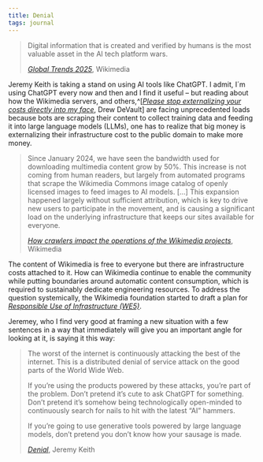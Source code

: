 ```yaml
---
title: Denial
tags: journal
---
```

> Digital information that is created and verified by humans is the most valuable asset in the AI tech platform wars. 
> <footer><a href="https://diff.wikimedia.org/2025/03/04/global-trends-2025/"><cite>Global Trends 2025</cite></a>, Wikimedia</footer>

Jeremy Keith is taking a stand on using AI tools like ChatGPT. I admit, I´m using ChatGPT every now and then and I find it useful – but reading about how the Wikimedia servers, and others,^[[<cite>Please stop externalizing your costs directly into my face</cite>](https://drewdevault.com/2025/03/17/2025-03-17-Stop-externalizing-your-costs-on-me.html), Drew DeVault] are facing unprecedented loads because bots are scraping their content to collect training data and feeding it into large language models (LLMs), one has to realize that big money is externalizing their infrastructure cost to the public domain to make more money.

> Since January 2024, we have seen the bandwidth used for downloading multimedia content grow by 50%. This increase is not coming from human readers, but largely from automated programs that scrape the Wikimedia Commons image catalog of openly licensed images to feed images to AI models. […] This expansion happened largely without sufficient attribution, which is key to drive new users to participate in the movement, and is causing a significant load on the underlying infrastructure that keeps our sites available for everyone. 
> <footer><a href="https://diff.wikimedia.org/2025/04/01/how-crawlers-impact-the-operations-of-the-wikimedia-projects/"><cite> How crawlers impact the operations of the Wikimedia projects</cite></a>, Wikimedia</footer>

The content of Wikimedia is free to everyone but there are infrastructure costs attached to it. How can Wikimedia continue to enable the community while putting boundaries around automatic content consumption, which is required to sustainably dedicate engineering resources. To address the question systemically, the Wikimedia foundation started to draft a plan for [<cite>Responsible Use of Infrastructure (WE5)</cite>](https://meta.wikimedia.org/wiki/Wikimedia_Foundation_Annual_Plan/2025-2026/Product_%26_Technology_OKRs#Responsible_Use_of_Infrastructure_(WE5)).

Jeremey, who I find very good at framing a new situation with a few sentences in a way that immediately will give you an important angle for looking at it, is saying it this way:

> The worst of the internet is continuously attacking the best of the internet. This is a distributed denial of service attack on the good parts of the World Wide Web.
> 
> If you’re using the products powered by these attacks, you’re part of the problem. Don’t pretend it’s cute to ask ChatGPT for something. Don’t pretend it’s somehow being technologically open-minded to continuously search for nails to hit with the latest “AI” hammers.
> 
> If you’re going to use generative tools powered by large language models, don’t pretend you don’t know how your sausage is made.
> <footer><a href="https://adactio.com/journal/21831"><cite>Denial</cite></a>, Jeremy Keith</footer>



